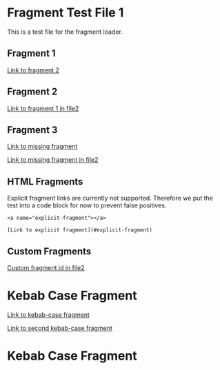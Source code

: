 # Fragment Test File 1

This is a test file for the fragment loader.

## Fragment 1

[Link to fragment 2](#fragment-2)

## Fragment 2

[Link to fragment 1 in file2](file2.md#fragment-1)

## Fragment 3

[Link to missing fragment](#missing-fragment)

[Link to missing fragment in file2](file2.md#missing-fragment)

## HTML Fragments

Explicit fragment links are currently not supported.
Therefore we put the test into a code block for now to prevent false positives.

```
<a name="explicit-fragment"></a>

[Link to explicit fragment](#explicit-fragment)
```

## Custom Fragments

[Custom fragment id in file2](file2.md#custom-id)

# Kebab Case Fragment

[Link to kebab-case fragment](#kebab-case-fragment)

[Link to second kebab-case fragment](#kebab-case-fragment-1)

# Kebab Case Fragment
